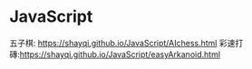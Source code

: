 # JavaScript

五子棋: https://shayqi.github.io/JavaScript/AIchess.html
彩速打磚:https://shayqi.github.io/JavaScript/easyArkanoid.html
